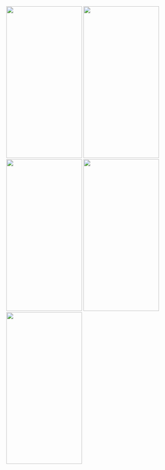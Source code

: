 


<img src="https://user-images.githubusercontent.com/91980956/153040728-65006d93-a703-4ef7-ae97-82f0062bddd4.jpg" width="200" height="400" />
<img src="https://user-images.githubusercontent.com/91980956/153257348-02b04989-fedb-4c7d-bff7-16b548b214b7.jpg" width="200" height="400" />
<img src="https://user-images.githubusercontent.com/91980956/153641105-20ef6f31-39b6-4030-99ef-1c3cce9d085c.jpg" width="200" height="400" />
<img src="https://user-images.githubusercontent.com/91980956/153721734-9ff20076-2f20-4f73-b039-8a74e28e0e25.jpg" width="200" height="400" />
<img src="https://user-images.githubusercontent.com/91980956/153767542-072fa981-27e1-4f63-8714-7249c47ab817.jpg" width="200" height="400" />









